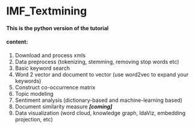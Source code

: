 # IMF_Textmining
#### This is the python version of the tutorial 
#### content:
1. Download and process xmls
2. Data preprocess (tokenizing, stemming, removing stop words etc)
3. Basic keyword search
4. Word 2 vector and document to vector (use word2vec to expand your keywords)
5. Construct co-occurrence matrix 
6. Topic modeling
7. Sentiment analysis (dictionary-based and machine-learning based)
8. Document similarity measure ***[coming]***
9. Data visualization (word cloud, knowledge graph, ldaViz, embedding projection, etc)
